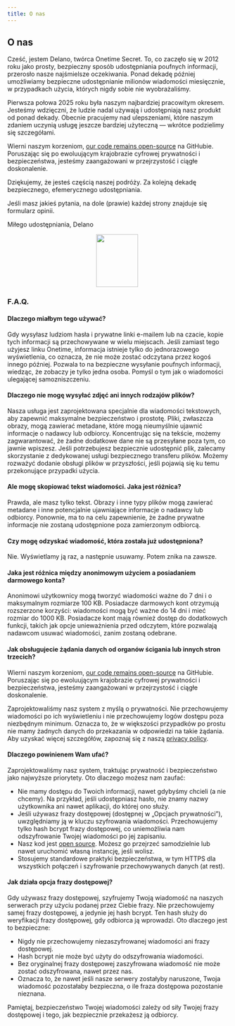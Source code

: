 ```yaml
---
title: O nas
---
```


<article class="prose dark:prose-invert md:prose-lg lg:prose-xl">
  <h2>
    O nas
  </h2>

  <p>
    Cześć, jestem Delano, twórca Onetime Secret. To, co zaczęło się w 2012 roku jako prosty, bezpieczny sposób udostępniania poufnych informacji, przerosło nasze najśmielsze oczekiwania. Ponad dekadę później umożliwiamy bezpieczne udostępnianie milionów wiadomości miesięcznie, w przypadkach użycia, których nigdy sobie nie wyobrażaliśmy.
  </p>

  <p>
    Pierwsza połowa 2025 roku była naszym najbardziej pracowitym okresem. Jesteśmy wdzięczni, że ludzie nadal używają i udostępniają nasz produkt od ponad dekady. Obecnie pracujemy nad ulepszeniami, które naszym zdaniem uczynią usługę jeszcze bardziej użyteczną — wkrótce podzielimy się szczegółami.
  </p>

  <p>
    Wierni naszym korzeniom, <a href="https://github.com/onetimesecret/onetimesecret">our code remains open-source</a> na GitHubie. Poruszając się po ewoluującym krajobrazie cyfrowej prywatności i bezpieczeństwa, jesteśmy zaangażowani w przejrzystość i ciągłe doskonalenie.
  </p>

  <p>
    Dziękujemy, że jesteś częścią naszej podróży. Za kolejną dekadę bezpiecznego, efemerycznego udostępniania.
  </p>

  <p>
    Jeśli masz jakieś pytania, na dole (prawie) każdej strony znajduje się formularz opinii.
  </p>

  <p>
    Miłego udostępniania,
Delano
  </p>

  <p style="margin-left: 40%; margin-right: 40%">
    <a
      href="https://delanotes.com/"
      title="Delano Mandelbaum"><img
        src="/etc/img/delano-g.png"
        width="95"
        height="120"
        border="0"
      /></a>
  </p>

  <h3>F.A.Q.</h3>

  <h4>Dlaczego miałbym tego używać?</h4>
  <p>
    Gdy wysyłasz ludziom hasła i prywatne linki e-mailem lub na czacie, kopie tych informacji są przechowywane w wielu miejscach. Jeśli zamiast tego użyjesz linku Onetime, informacja istnieje tylko do jednorazowego wyświetlenia, co oznacza, że nie może zostać odczytana przez kogoś innego później. Pozwala to na bezpieczne wysyłanie poufnych informacji, wiedząc, że zobaczy je tylko jedna osoba. Pomyśl o tym jak o wiadomości ulegającej samozniszczeniu.
  </p>

  <h4>Dlaczego nie mogę wysyłać zdjęć ani innych rodzajów plików?</h4>
  <p>
    Nasza usługa jest zaprojektowana specjalnie dla wiadomości tekstowych, aby zapewnić maksymalne bezpieczeństwo i prostotę. Pliki, zwłaszcza obrazy, mogą zawierać metadane, które mogą nieumyślnie ujawnić informacje o nadawcy lub odbiorcy. Koncentrując się na tekście, możemy zagwarantować, że żadne dodatkowe dane nie są przesyłane poza tym, co jawnie wpiszesz. Jeśli potrzebujesz bezpiecznie udostępnić plik, zalecamy skorzystanie z dedykowanej usługi bezpiecznego transferu plików. Możemy rozważyć dodanie obsługi plików w przyszłości, jeśli pojawią się ku temu przekonujące przypadki użycia.
  </p>

  <h4>Ale mogę skopiować tekst wiadomości. Jaka jest różnica?</h4>
  <p>
    Prawda, ale masz tylko tekst. Obrazy i inne typy plików mogą zawierać metadane i inne potencjalnie ujawniające informacje o nadawcy lub odbiorcy. Ponownie, ma to na celu zapewnienie, że żadne prywatne informacje nie zostaną udostępnione poza zamierzonym odbiorcą.
  </p>

  <h4>Czy mogę odzyskać wiadomość, która została już udostępniona?</h4>
  <p>
    Nie. Wyświetlamy ją raz, a następnie usuwamy. Potem znika na zawsze.
  </p>

  <h4>Jaka jest różnica między anonimowym użyciem a posiadaniem darmowego konta?</h4>
  <p>
    Anonimowi użytkownicy mogą tworzyć wiadomości ważne do 7 dni i o maksymalnym rozmiarze 100 KB. Posiadacze darmowych kont otrzymują rozszerzone korzyści: wiadomości mogą być ważne do 14 dni i mieć rozmiar do 1000 KB. Posiadacze kont mają również dostęp do dodatkowych funkcji, takich jak opcje unieważnienia przed odczytem, które pozwalają nadawcom usuwać wiadomości, zanim zostaną odebrane.
  </p>

  <h4>Jak obsługujecie żądania danych od organów ścigania lub innych stron trzecich?</h4>
  <p>
    Wierni naszym korzeniom, <a href="https://github.com/onetimesecret/onetimesecret">our code remains open-source</a> na GitHubie. Poruszając się po ewoluującym krajobrazie cyfrowej prywatności i bezpieczeństwa, jesteśmy zaangażowani w przejrzystość i ciągłe doskonalenie.
  </p>
  <p>
    Zaprojektowaliśmy nasz system z myślą o prywatności. Nie przechowujemy wiadomości po ich wyświetleniu i nie przechowujemy logów dostępu poza niezbędnym minimum. Oznacza to, że w większości przypadków po prostu nie mamy żadnych danych do przekazania w odpowiedzi na takie żądania. Aby uzyskać więcej szczegółów, zapoznaj się z naszą <a href="/privacy">privacy policy</a>.
  </p>

  <h4>Dlaczego powinienem Wam ufać?</h4>
  <p>
    Zaprojektowaliśmy nasz system, traktując prywatność i bezpieczeństwo jako najwyższe priorytety. Oto dlaczego możesz nam zaufać:
  </p>
  <ul>
    <li>Nie mamy dostępu do Twoich informacji, nawet gdybyśmy chcieli (a nie chcemy). Na przykład, jeśli udostępniasz hasło, nie znamy nazwy użytkownika ani nawet aplikacji, do której ono służy.</li>
    <li>Jeśli używasz frazy dostępowej (dostępnej w „Opcjach prywatności”), uwzględniamy ją w kluczu szyfrowania wiadomości. Przechowujemy tylko hash bcrypt frazy dostępowej, co uniemożliwia nam odszyfrowanie Twojej wiadomości po jej zapisaniu.</li>
    <li>Nasz kod jest <a href="https://github.com/onetimesecret/onetimesecret">open source</a>. Możesz go przejrzeć samodzielnie lub nawet uruchomić własną instancję, jeśli wolisz.</li>
    <li>Stosujemy standardowe praktyki bezpieczeństwa, w tym HTTPS dla wszystkich połączeń i szyfrowanie przechowywanych danych (at rest).</li>
  </ul>

  <h4>Jak działa opcja frazy dostępowej?</h4>
  <p>
    Gdy używasz frazy dostępowej, szyfrujemy Twoją wiadomość na naszych serwerach przy użyciu podanej przez Ciebie frazy. Nie przechowujemy samej frazy dostępowej, a jedynie jej hash bcrypt. Ten hash służy do weryfikacji frazy dostępowej, gdy odbiorca ją wprowadzi. Oto dlaczego jest to bezpieczne:
  </p>
  <ul>
    <li>Nigdy nie przechowujemy niezaszyfrowanej wiadomości ani frazy dostępowej.</li>
    <li>Hash bcrypt nie może być użyty do odszyfrowania wiadomości.</li>
    <li>Bez oryginalnej frazy dostępowej zaszyfrowana wiadomość nie może zostać odszyfrowana, nawet przez nas.</li>
    <li>Oznacza to, że nawet jeśli nasze serwery zostałyby naruszone, Twoja wiadomość pozostałaby bezpieczna, o ile fraza dostępowa pozostanie nieznana.</li>
  </ul>
  <p>
    Pamiętaj, bezpieczeństwo Twojej wiadomości zależy od siły Twojej frazy dostępowej i tego, jak bezpiecznie przekażesz ją odbiorcy.
  </p>
</article>
